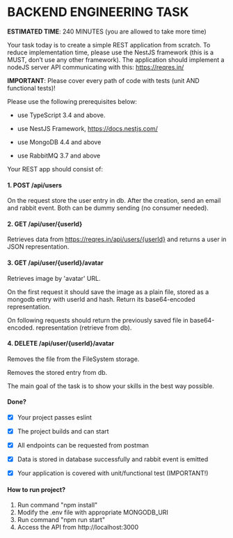 

# BACKEND ENGINEERING TASK

**ESTIMATED TIME**: 240 MINUTES (you are allowed to take more time)

Your task today is to create a simple REST application from scratch. To reduce implementation time, please use the NestJS framework (this is a MUST, don’t use any other framework). The application should implement a nodeJS server API communicating with this: https://reqres.in/

**IMPORTANT**: Please cover every path of code with tests (unit AND functional tests)! 


Please use the following prerequisites below:

- use TypeScript 3.4 and above. 

- use NestJS Framework, https://docs.nestjs.com/ 

- use MongoDB 4.4 and above 

- use RabbitMQ 3.7 and above




Your REST app should consist of:



#### 1. POST /api/users

On the request store the user entry in db. After the creation, send an email and rabbit event. Both can be dummy sending (no consumer needed).

#### 2. GET /api/user/{userId}

Retrieves data from https://reqres.in/api/users/{userId} and returns a user in JSON representation.

#### 3. GET /api/user/{userId}/avatar

Retrieves image by 'avatar' URL.

On the first request it should save the image as a plain file, stored as a mongodb entry with userId and hash. Return its base64-encoded representation.

On following requests should return the previously saved file in base64-encoded. representation (retrieve from db).

#### 4. DELETE /api/user/{userId}/avatar

Removes the file from the FileSystem storage.

Removes the stored entry from db.


The main goal of the task is to show your skills in the best way possible.


#### Done?

- [x] Your project passes eslint
- [x] The project builds and can start
- [x] All endpoints can be requested from postman
- [x] Data is stored in database successfully and rabbit event is emitted
- [x] Your application is covered with unit/functional test (IMPORTANT!)


#### How to run project?

1. Run command "npm install"
2. Modify the .env file with appropriate MONGODB_URI
3. Run command "npm run start"
4. Access the API from http://localhost:3000